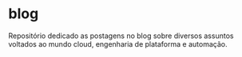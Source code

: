 # blog
Repositório dedicado as postagens no blog sobre diversos assuntos voltados ao mundo cloud, engenharia de plataforma e automação.
